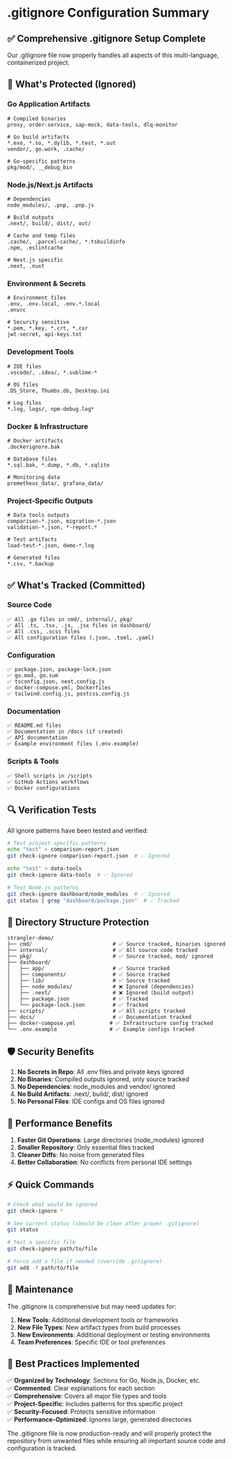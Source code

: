 # .gitignore Configuration Summary

## ✅ **Comprehensive .gitignore Setup Complete**

Our .gitignore file now properly handles all aspects of this multi-language, containerized project.

## 🎯 **What's Protected (Ignored)**

### **Go Application Artifacts**
```
# Compiled binaries
proxy, order-service, sap-mock, data-tools, dlq-monitor

# Go build artifacts
*.exe, *.so, *.dylib, *.test, *.out
vendor/, go.work, .cache/

# Go-specific patterns
pkg/mod/, __debug_bin
```

### **Node.js/Next.js Artifacts**
```
# Dependencies
node_modules/, .pnp, .pnp.js

# Build outputs
.next/, build/, dist/, out/

# Cache and temp files
.cache/, .parcel-cache/, *.tsbuildinfo
.npm, .eslintcache

# Next.js specific
.next, .nuxt
```

### **Environment & Secrets**
```
# Environment files
.env, .env.local, .env.*.local
.envrc

# Security sensitive
*.pem, *.key, *.crt, *.csr
jwt-secret, api-keys.txt
```

### **Development Tools**
```
# IDE files
.vscode/, .idea/, *.sublime-*

# OS files
.DS_Store, Thumbs.db, Desktop.ini

# Log files
*.log, logs/, npm-debug.log*
```

### **Docker & Infrastructure**
```
# Docker artifacts
.dockerignore.bak

# Database files
*.sql.bak, *.dump, *.db, *.sqlite

# Monitoring data
prometheus_data/, grafana_data/
```

### **Project-Specific Outputs**
```
# Data tools outputs
comparison-*.json, migration-*.json
validation-*.json, *-report.*

# Test artifacts
load-test-*.json, demo-*.log

# Generated files
*.csv, *.backup
```

## ✅ **What's Tracked (Committed)**

### **Source Code**
```
✅ All .go files in cmd/, internal/, pkg/
✅ All .ts, .tsx, .js, .jsx files in dashboard/
✅ All .css, .scss files
✅ All configuration files (.json, .toml, .yaml)
```

### **Configuration**
```
✅ package.json, package-lock.json
✅ go.mod, go.sum
✅ tsconfig.json, next.config.js
✅ docker-compose.yml, Dockerfiles
✅ tailwind.config.js, postcss.config.js
```

### **Documentation**
```
✅ README.md files
✅ Documentation in /docs (if created)
✅ API documentation
✅ Example environment files (.env.example)
```

### **Scripts & Tools**
```
✅ Shell scripts in /scripts
✅ GitHub Actions workflows
✅ Docker configurations
```

## 🔍 **Verification Tests**

All ignore patterns have been tested and verified:

```bash
# Test project-specific patterns
echo "test" > comparison-report.json
git check-ignore comparison-report.json  # ✅ Ignored

echo "test" > data-tools  
git check-ignore data-tools  # ✅ Ignored

# Test Node.js patterns
git check-ignore dashboard/node_modules  # ✅ Ignored
git status | grep "dashboard/package.json"  # ✅ Tracked
```

## 📁 **Directory Structure Protection**

```
strangler-demo/
├── cmd/                          # ✅ Source tracked, binaries ignored
├── internal/                     # ✅ All source code tracked
├── pkg/                          # ✅ Source tracked, mod/ ignored
├── dashboard/
│   ├── app/                      # ✅ Source tracked
│   ├── components/               # ✅ Source tracked
│   ├── lib/                      # ✅ Source tracked
│   ├── node_modules/             # ❌ Ignored (dependencies)
│   ├── .next/                    # ❌ Ignored (build output)
│   ├── package.json              # ✅ Tracked
│   └── package-lock.json         # ✅ Tracked
├── scripts/                      # ✅ All scripts tracked
├── docs/                         # ✅ Documentation tracked
├── docker-compose.yml           # ✅ Infrastructure config tracked
└── .env.example                 # ✅ Example configs tracked
```

## 🛡️ **Security Benefits**

1. **No Secrets in Repo**: All .env files and private keys ignored
2. **No Binaries**: Compiled outputs ignored, only source tracked
3. **No Dependencies**: node_modules and vendor/ ignored
4. **No Build Artifacts**: .next/, build/, dist/ ignored
5. **No Personal Files**: IDE configs and OS files ignored

## 🚀 **Performance Benefits**

1. **Faster Git Operations**: Large directories (node_modules) ignored
2. **Smaller Repository**: Only essential files tracked
3. **Cleaner Diffs**: No noise from generated files
4. **Better Collaboration**: No conflicts from personal IDE settings

## ⚡ **Quick Commands**

```bash
# Check what would be ignored
git check-ignore *

# See current status (should be clean after proper .gitignore)
git status

# Test a specific file
git check-ignore path/to/file

# Force add a file if needed (override .gitignore)
git add -f path/to/file
```

## 🔧 **Maintenance**

The .gitignore is comprehensive but may need updates for:

1. **New Tools**: Additional development tools or frameworks
2. **New File Types**: New artifact types from build processes
3. **New Environments**: Additional deployment or testing environments
4. **Team Preferences**: Specific IDE or tool preferences

## 📝 **Best Practices Implemented**

✅ **Organized by Technology**: Sections for Go, Node.js, Docker, etc.  
✅ **Commented**: Clear explanations for each section  
✅ **Comprehensive**: Covers all major file types and tools  
✅ **Project-Specific**: Includes patterns for this specific project  
✅ **Security-Focused**: Protects sensitive information  
✅ **Performance-Optimized**: Ignores large, generated directories  

The .gitignore file is now production-ready and will properly protect the repository from unwanted files while ensuring all important source code and configuration is tracked.